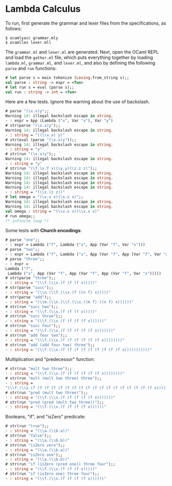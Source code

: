 # Lambda Calculus

To run, first generate the grammar and lexer files
from the specifications, as follows:

```
$ ocamlyacc grammar.mly
$ ocamllex lexer.mll
```

The `grammar.ml` and `lexer.ml` are generated.
Next, open the OCaml REPL and load the `gather.ml`
file, which puts everything together by loading
`lambda.ml`, `grammar.ml`, and `lexer.ml`,
and also by defining the following `parse` and `run` functions:

```ocaml
# let parse s = main tokenize (Lexing.from_string s);;
val parse : string -> expr = <fun>
# let run s = eval (parse s);;
val run : string -> int = <fun>
```

Here are a few tests.
Ignore the warning about the use of backslash.

```ocaml
# parse "(\x.x)y";;
Warning 14: illegal backslash escape in string.
- : expr = App (Lambda ("x", Var "x"), Var "y")
# str(parse "(\x.x)y");;
Warning 14: illegal backslash escape in string.
- : string = "((\\x.x) y)"
# str(eval (parse "(\x.x)y"));;
Warning 14: illegal backslash escape in string.
- : string = "y"
# str(run "(\x.x)y");;         
Warning 14: illegal backslash escape in string.
- : string = "y"
# str(run "(\f.\x.f x)(\y.y)(\z.z z)");;
Warning 14: illegal backslash escape in string.
Warning 14: illegal backslash escape in string.
Warning 14: illegal backslash escape in string.
Warning 14: illegal backslash escape in string.
- : string = "(\\z.(z z))"
# let omega = "(\x.x x)(\x.x x)";;
Warning 14: illegal backslash escape in string.
Warning 14: illegal backslash escape in string.
val omega : string = "(\\x.x x)(\\x.x x)"
# run omega;; 
(* infinite loop *)
```

Some tests with **Church encodings**:

```ocaml
# parse "one";;
- : expr = Lambda ("f", Lambda ("x", App (Var "f", Var "x")))
# parse "two";;
- : expr = Lambda ("f", Lambda ("x", App (Var "f", App (Var "f", Var "x"))))
# parse "three";;
- : expr =
Lambda ("f",
 Lambda ("x", App (Var "f", App (Var "f", App (Var "f", Var "x")))))
# str(parse "three");;
- : string = "(\\f.(\\x.(f (f (f x)))))"
# str(parse "succ");;  
- : string = "(\\n.(\\f.(\\x.(f ((n f) x)))))"
# str(parse "add");; 
- : string = "(\\m.(\\n.(\\f.(\\x.((m f) ((n f) x))))))"
# str(run "succ two");;
- : string = "(\\f.(\\x.(f (f (f x)))))"
# str(run "succ three");;
- : string = "(\\f.(\\x.(f (f (f (f x))))))"
# str(run "succ four");; 
- : string = "(\\f.(\\x.(f (f (f (f (f x)))))))"
# str(run "add four two");;
- : string = "(\\f.(\\x.(f (f (f (f (f (f x))))))))"
# str(run "add (add four two) three");;
- : string = "(\\f.(\\x.(f (f (f (f (f (f (f (f (f x)))))))))))"
```

Multiplication and "predecessor" function:

```ocaml
# str(run "mult two three");;
- : string = "(\\f.(\\x.(f (f (f (f (f (f x))))))))"
# str(run "mult (mult two three) three");;
- : string =
"(\\f.(\\x.(f (f (f (f (f (f (f (f (f (f (f (f (f (f (f (f (f (f x))))))))))))))))))))"
# str(run "pred (mult two three)");;      
- : string = "(\\f.(\\x.(f (f (f (f (f x)))))))"
# str(run "pred (pred (mult two three))");;
- : string = "(\\f.(\\x.(f (f (f (f x))))))"
```

Booleans, "if", and "isZero" predicate:

```ocaml
# str(run "true");;       
- : string = "(\\a.(\\b.a))"
# str(run "false");;
- : string = "(\\a.(\\b.b))"
# str(run "isZero zero");;
- : string = "(\\a.(\\b.a))"
# str(run "isZero one");; 
- : string = "(\\a.(\\b.b))"
# str(run "if (isZero (pred one)) three four");;
- : string = "(\\f.(\\x.(f (f (f x)))))"
# str(run "if (isZero one) three four");;       
- : string = "(\\f.(\\x.(f (f (f (f x))))))"
```

